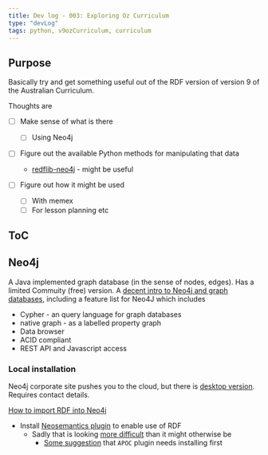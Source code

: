 ```yaml
--- 
title: Dev log - 003: Exploring Oz Curriculum
type: "devLog"
tags: python, v9ozCurriculum, curriculum
---
```


## Purpose

Basically try and get something useful out of the RDF version of version 9 of the Australian Curriculum.

Thoughts are

- [ ] Make sense of what is there

  - [ ] Using Neo4j
- [ ] Figure out the available Python methods for manipulating that data

    - [redflib-neo4j](https://github.com/neo4j-labs/rdflib-neo4j) - might be useful

- [ ] Figure out how it might be used 

  - [ ] With memex
  - [ ] For lesson planning etc

## ToC



## Neo4j

A Java implemented graph database (in the sense of nodes, edges). Has a limited Commuity (free) version. A [decent intro to Neo4j and graph databases](https://www.graphable.ai/software/what-is-neo4j-graph-database/), including a feature list for Neo4J which includes

- Cypher - an query language for graph databases
- native graph - as a labelled property graph
- Data browser
- ACID compliant
- REST API and Javascript access

### Local installation

Neo4j corporate site pushes you to the cloud, but there is [desktop version](https://neo4j.com/download/?gad_source=1). Requires contact details.

[How to import RDF into Neo4j](https://teepika-r-m.medium.com/how-to-import-rdf-data-into-neo4j-68f051a3cfd5)

- Install [Neosemantics plugin](https://neo4j.com/labs/neosemantics/4.1/introduction/) to enable use of RDF
    - Sadly that is looking [more difficult](https://community.neo4j.com/t/neosemantics-n10s-graph-app-problems-with-install/58816/2) than it might otherwise be
        - [Some suggestion](https://community.neo4j.com/t/problem-installing-neosemantics-on-neo4j-desktop/20825) that `APOC` plugin needs installing first

